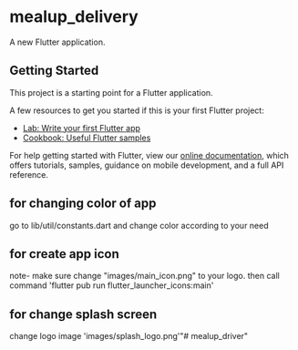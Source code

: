 # mealup_delivery

A new Flutter application.

## Getting Started

This project is a starting point for a Flutter application.

A few resources to get you started if this is your first Flutter project:

- [Lab: Write your first Flutter app](https://flutter.dev/docs/get-started/codelab)
- [Cookbook: Useful Flutter samples](https://flutter.dev/docs/cookbook)

For help getting started with Flutter, view our
[online documentation](https://flutter.dev/docs), which offers tutorials,
samples, guidance on mobile development, and a full API reference.


## for changing color of app
go to lib/util/constants.dart  and change color  according to your need
## for create app icon
note- make sure change "images/main_icon.png" to your logo.
then call command  'flutter pub run flutter_launcher_icons:main'
## for change splash screen
change logo image 'images/splash_logo.png'"# mealup_driver" 
